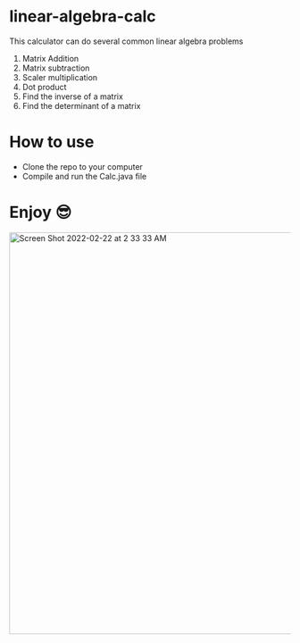 # linear-algebra-calc
This calculator can do several common linear algebra problems 
1. Matrix Addition 
2. Matrix subtraction 
3. Scaler multiplication 
4. Dot product 
5. Find the inverse of a matrix 
6. Find the determinant of a matrix

# How to use
- Clone the repo to your computer
- Compile and run the Calc.java file 

# Enjoy 😎 
<img width="720" alt="Screen Shot 2022-02-22 at 2 33 33 AM" src="https://user-images.githubusercontent.com/62624776/155084087-414528c0-9cdd-4acc-9582-868c174d63b9.png">

